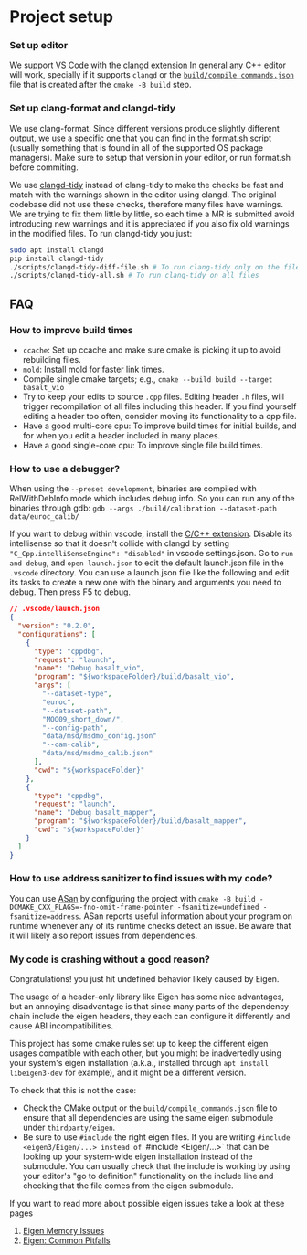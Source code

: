 # Project setup

### Set up editor

We support [VS Code](https://code.visualstudio.com/download) with the [clangd
extension](https://marketplace.visualstudio.com/items?itemName=llvm-vs-code-extensions.vscode-clangd)
In general any C++ editor will work, specially if it supports `clangd` or the
[`build/compile_commands.json`](https://clang.llvm.org/docs/JSONCompilationDatabase.html)
file that is created after the `cmake -B build` step.

### Set up clang-format and clangd-tidy

We use clang-format. Since different versions produce slightly different output,
we use a specific one that you can find in the [format.sh](/scripts/format.sh)
script (usually something that is found in all of the supported OS package
managers). Make sure to setup that version in your editor, or run format.sh
before commiting.

We use [clangd-tidy](https://github.com/lljbash/clangd-tidy) instead of
clang-tidy to make the checks be fast and match with the warnings shown in the
editor using clangd. The original codebase did not use these checks, therefore
many files have warnings. We are trying to fix them little by little, so each
time a MR is submitted avoid introducing new warnings and it is appreciated if
you also fix old warnings in the modified files. To run clangd-tidy you just:

```bash
sudo apt install clangd
pip install clangd-tidy
./scripts/clangd-tidy-diff-file.sh # To run clang-tidy only on the files differing from the main branch
./scripts/clangd-tidy-all.sh # To run clang-tidy on all files
```

## FAQ

### How to improve build times

- `ccache`: Set up ccache and make sure cmake is picking it up to avoid
  rebuilding files.
- `mold`: Install mold for faster link times.
- Compile single cmake targets; e.g., `cmake --build build --target basalt_vio`
- Try to keep your edits to source `.cpp` files. Editing header `.h` files, will
  trigger recompilation of all files including this header. If you find yourself
  editing a header too often, consider moving its functionality to a cpp file.
- Have a good multi-core cpu: To improve build times for initial builds, and for
  when you edit a header included in many places.
- Have a good single-core cpu: To improve single file build times.

### How to use a debugger?

When using the `--preset development`, binaries are compiled with RelWithDebInfo mode
which includes debug info. So you can run any of the binaries through gdb: `gdb --args
./build/calibration --dataset-path data/euroc_calib/`

If you want to debug within vscode, install the [C/C++
extension](https://marketplace.visualstudio.com/items?itemName=ms-vscode.cpptools).
Disable its intellisense so that it doesn't collide with clangd by setting
`"C_Cpp.intelliSenseEngine": "disabled"` in vscode settings.json.
Go to `run and debug`, and `open launch.json` to edit the default launch.json
file in the `.vscode` directory. You can use a launch.json file like the
following and edit its tasks to create a new one with the binary and arguments
you need to debug. Then press F5 to debug.

```json
// .vscode/launch.json
{
  "version": "0.2.0",
  "configurations": [
    {
      "type": "cppdbg",
      "request": "launch",
      "name": "Debug basalt_vio",
      "program": "${workspaceFolder}/build/basalt_vio",
      "args": [
        "--dataset-type",
        "euroc",
        "--dataset-path",
        "MOO09_short_down/",
        "--config-path",
        "data/msd/msdmo_config.json"
        "--cam-calib",
        "data/msd/msdmo_calib.json"
      ],
      "cwd": "${workspaceFolder}"
    },
    {
      "type": "cppdbg",
      "request": "launch",
      "name": "Debug basalt_mapper",
      "program": "${workspaceFolder}/build/basalt_mapper",
      "cwd": "${workspaceFolder}"
    }
  ]
}
```

### How to use address sanitizer to find issues with my code?

You can use [ASan](https://github.com/google/sanitizers/wiki/addresssanitizer)
by configuring the project with `cmake -B build
-DCMAKE_CXX_FLAGS=-fno-omit-frame-pointer -fsanitize=undefined
-fsanitize=address`. ASan reports useful information about your program on
runtime whenever any of its runtime checks detect an issue. Be aware that it
will likely also report issues from dependencies.

### My code is crashing without a good reason?

Congratulations! you just hit undefined behavior likely caused by Eigen.

The usage of a header-only library like Eigen has some nice advantages, but an
annoying disadvantage is that since many parts of the dependency chain include
the eigen headers, they each can configure it differently and cause ABI
incompatibilities.

This project has some cmake rules set up to keep the different eigen usages
compatible with each other, but you might be inadvertedly using your system's
eigen installation (a.k.a., installed through `apt install libeigen3-dev`
for example), and it might be a different version.

To check that this is not the case:

- Check the CMake output or the `build/compile_commands.json` file to ensure that
  all dependencies are using the same eigen submodule under `thirdparty/eigen`.
- Be sure to use `#include` the right eigen files. If you are writing
  `#include <eigen3/Eigen/...> instead of `#include <Eigen/...>` that can be
  looking up your system-wide eigen installation instead of the submodule. You can
  usually check that the include is working by using your editor's "go to
  definition" functionality on the include line and checking that the file comes
  from the eigen submodule.

If you want to read more about possible eigen issues take a look at these pages

1. [Eigen Memory Issues](https://github.com/ethz-asl/eigen_catkin/wiki/Eigen-Memory-Issues)
2. [Eigen: Common Pitfalls](https://eigen.tuxfamily.org/dox/TopicPitfalls.html)
